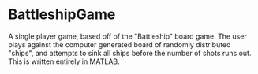 # BattleshipGame
A single player game, based off of the "Battleship" board game. The user plays against the computer generated board of randomly distributed "ships", and attempts to sink all ships before the number of shots runs out. This is written entirely in MATLAB.
